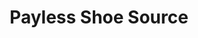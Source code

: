 ---
title: "Payless Shoe Source"
url: /san-isidro-de-el-general/payless-shoe-source/
shop: Schuhe
---